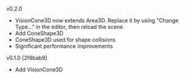 v0.2.0

* VisionCone3D now extends Area3D. Replace it by using "Change Type..." in the
editor, then reload the scene
* Add ConeShape3D
* ConeShape3D used for shape collisions
* Significant performance improvements

v0.1.0 [2f8bab9]

* Add VisionCone3D